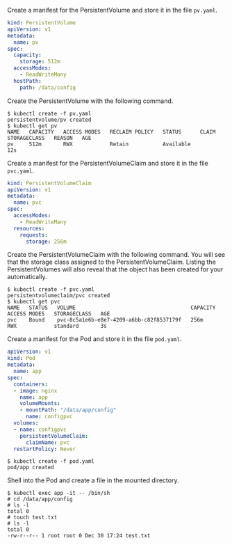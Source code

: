 Create a manifest for the PersistentVolume and store it in the file `pv.yaml`.

```yaml
kind: PersistentVolume
apiVersion: v1
metadata:
  name: pv
spec:
  capacity:
    storage: 512m
  accessModes:
    - ReadWriteMany
  hostPath:
    path: /data/config
```

Create the PersistentVolume with the following command.

```
$ kubectl create -f pv.yaml
persistentvolume/pv created
$ kubectl get pv
NAME   CAPACITY   ACCESS MODES   RECLAIM POLICY   STATUS      CLAIM   STORAGECLASS   REASON   AGE
pv     512m       RWX            Retain           Available                                   12s
```

Create a manifest for the PersistentVolumeClaim and store it in the file `pvc.yaml`.

```yaml
kind: PersistentVolumeClaim
apiVersion: v1
metadata:
  name: pvc
spec:
  accessModes:
    - ReadWriteMany
  resources:
    requests:
      storage: 256m
```

Create the PersistentVolumeClaim with the following command. You will see that the storage class assigned to the PersistentVolumeClaim. Listing the PersistentVolumes will also reveal that the object has been created for your automatically.

```
$ kubectl create -f pvc.yaml
persistentvolumeclaim/pvc created
$ kubectl get pvc
NAME   STATUS   VOLUME                                     CAPACITY   ACCESS MODES   STORAGECLASS   AGE
pvc    Bound    pvc-8c5a1e6b-e8e7-4209-a6bb-c82f8537179f   256m       RWX            standard       3s
```

Create a manifest for the Pod and store it in the file `pod.yaml`.

```yaml
apiVersion: v1
kind: Pod
metadata:
  name: app
spec:
  containers:
  - image: nginx
    name: app
    volumeMounts:
    - mountPath: "/data/app/config"
      name: configpvc
  volumes:
  - name: configpvc
    persistentVolumeClaim:
      claimName: pvc
  restartPolicy: Never
```

```
$ kubectl create -f pod.yaml
pod/app created
```

Shell into the Pod and create a file in the mounted directory.

```
$ kubectl exec app -it -- /bin/sh
# cd /data/app/config
# ls -l
total 0
# touch test.txt
# ls -l
total 0
-rw-r--r-- 1 root root 0 Dec 30 17:24 test.txt
```